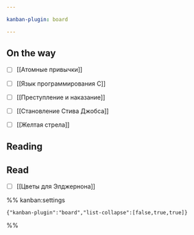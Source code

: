 ```yaml
---

kanban-plugin: board

---
```


## On the way

- [ ] [[Атомные привычки]]
- [ ] [[Язык программирования C]]
- [ ] [[Преступление и наказание]]
- [ ] [[Становление Стива Джобса]]
- [ ] [[Желтая стрела]]


## Reading



## Read

- [ ] [[Цветы для Элджернона]]




%% kanban:settings
```
{"kanban-plugin":"board","list-collapse":[false,true,true]}
```
%%